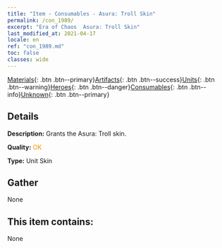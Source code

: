 ```yaml
---
title: "Item - Consumables - Asura: Troll Skin"
permalink: /con_1989/
excerpt: "Era of Chaos  Asura: Troll Skin"
last_modified_at: 2021-04-17
locale: en
ref: "con_1989.md"
toc: false
classes: wide
---
```

 [Materials](/Items/){: .btn .btn--primary}[Artifacts](/Items/Artifacts/){: .btn .btn--success}[Units](/Items/Units/){: .btn .btn--warning}[Heroes](/Items/Heroes/){: .btn .btn--danger}[Consumables](/Items/Consumables/){: .btn .btn--info}[Unknown](/Items/Unknown/){: .btn .btn--primary}

## Details
 **Description:** Grants the Asura: Troll skin.

 **Quality:** <span style="color: #FF8C00">OK</span>

 **Type:** Unit Skin

## Gather

  None

## This item contains:

  None

